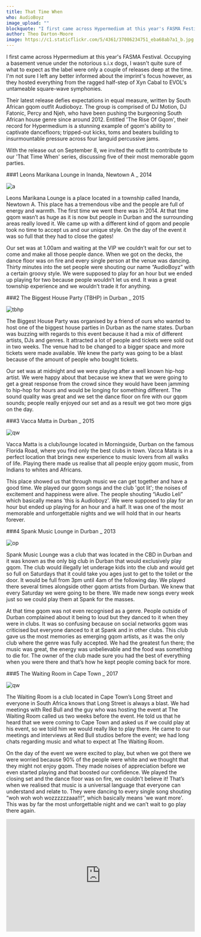 ```yaml
---
title: That Time When
who: AudioBoyz
image_upload: ""
blockquote: "I first came across Hypermedium at this year's FASMA Festival. Occupying a basement venue under the notorious s.i.x dogs, I wasn't quite sure of what to expect as the label were only a couple of releases deep at the time. I'm not sure I left any better informed about the imprint's focus however, as they hosted everything from the ragged half-step of Xyn Cabal to EVOL's untameable square-wave symphonies. "
author: Theo Darton-Moore
image: https://c1.staticflickr.com/5/4361/37086234751_eba68ab7a1_b.jpg
---
```

I first came across Hypermedium at this year's FASMA Festival. Occupying a basement venue under the notorious s.i.x dogs, I wasn't quite sure of what to expect as the label were only a couple of releases deep at the time. I'm not sure I left any better informed about the imprint's focus however, as they hosted everything from the ragged half-step of Xyn Cabal to EVOL's untameable square-wave symphonies. 

Their latest release defies expectations in equal measure, written by South African gqom outfit Audioboyz. The group is comprised of DJ Motion, DJ Fatonic, Percy and Njeh, who have been pushing the burgeoning South African house genre since around 2012. Entitled 'The Rise Of Gqom', their record for Hypermedium is a stunning example of gqom's ability to captivate dancefloors; tripped-out kicks, toms and beaters building to insurmountable pressure across four languid percussive jams.

With the release out on September 8, we invited the outfit to contribute to our 'That Time When' series, discussing five of their most memorable gqom parties.

###1 Leons Marikana Lounge in Inanda, Newtown A _ 2014 

![a](https://c1.staticflickr.com/5/4379/37037895586_c249ef2ea7_b.jpg)

Leons Marikana Lounge is a place located in a township called Inanda, Newtown A. This place has a tremendous vibe and the people are full of energy and warmth. The first time we went there was in 2014. At that time gqom wasn’t as huge as it is now but people in Durban and the surrounding areas really loved it. We came up with a different kind of gqom and people took no time to accept us and our unique style. On the day of the event it was so full that they had to close the gates!

Our set was at 1.00am and waiting at the VIP we couldn’t wait for our set to come and make all those people dance. When we got on the decks, the dance floor was on fire and every single person at the venue was dancing. Thirty minutes into the set people were shouting our name “AudioBoyz” with a certain groovy style. We were supposed to play for an hour but we ended up playing for two because people wouldn’t let us end. It was a great township experience and we wouldn’t trade it for anything. 
 
###2 The Biggest House Party (TBHP) in Durban _ 2015

![tbhp](https://c1.staticflickr.com/5/4428/36830762890_ccb5754702_b.jpg)

The Biggest House Party was organised by a friend of ours who wanted to host one of the biggest house parties in Durban as the name states. Durban was buzzing with regards to this event because it had a mix of different artists, DJs and genres. It attracted a lot of people and tickets were sold out in two weeks. The venue had to be changed to a bigger space and more tickets were made available. We knew the party was going to be a blast because of the amount of people who bought tickets. 

Our set was at midnight and we were playing after a well known hip-hop artist. We were happy about that because we knew that we were going to get a great response from the crowd since they would have been jamming to hip-hop for hours and would be longing for something different. The sound quality was great and we set the dance floor on fire with our gqom sounds; people really enjoyed our set and as a result we got two more gigs on the day. 
 
###3 Vacca Matta in Durban _ 2015

![qw](https://c1.staticflickr.com/5/4427/37228828075_da034aed6c.jpg)

Vacca Matta is a club/lounge located in Morningside, Durban on the famous Florida Road, where you find only the best clubs in town. Vacca Mata is in a perfect location that brings new experience to music lovers from all walks of life. Playing there made us realise that all people enjoy gqom music, from Indians to whites and Africans. 

This place showed us that through music we can get together and have a good time. We played our gqom songs and the club 'got lit'; the noises of excitement and happiness were alive. The people shouting “iAudio Leli” which basically means 'this is Audioboyz'. We were supposed to play for an hour but ended up playing for an hour and a half. It was one of the most memorable and unforgettable nights and we will hold that in our hearts forever. 
 
###4 Spank Music Lounge in Durban _ 2013

![op](https://c1.staticflickr.com/5/4384/36830762830_6712d91dcb_b.jpg)

Spank Music Lounge was a club that was located in the CBD in Durban and it was known as the only big club in Durban that would exclusively play gqom. The club would illegally let underage kids into the club and would get so full on Saturdays that it could take you ages just to get to the toilet or the door. It would be full from 3pm until 4am of the following day. We played there several times alongside other gqom artists from Durban. We knew that every Saturday we were going to be there. We made new songs every week just so we could play them at Spank for the masses. 

At that time gqom was not even recognised as a genre. People outside of Durban complained about it being to loud but they danced to it when they were in clubs. It was so confusing because on social networks gqom was criticised but everyone danced to it at Spank and in other clubs. This club gave us the most memories as emerging gqom artists, as it was the only club where the genre was fully accepted. We had the greatest fun there; the music was great, the energy was unbelievable and the food was something to die for. The owner of the club made sure you had the best of everything when you were there and that’s how he kept people coming back for more. 
 
###5 The Waiting Room in Cape Town _ 2017

![qw](https://c1.staticflickr.com/5/4357/37228827985_f14754fc26_z.jpg)

The Waiting Room is a club located in Cape Town’s Long Street and everyone in South Africa knows that Long Street is always a blast. We had meetings with Red Bull and the guy who was hosting the event at The Waiting Room called us two weeks before the event. He told us that he heard that we were coming to Cape Town and asked us if we could play at his event, so we told him we would really like to play there. He came to our meetings and interviews at Red Bull studios before the event; we had long chats regarding music and what to expect at The Waiting Room. 

On the day of the event we were excited to play, but when we got there we were worried because 90% of the people were white and we thought that they might not enjoy gqom. They made noises of appreciation before we even started playing and that boosted our confidence. We played the closing set and the dance floor was on fire, we couldn’t believe it! That’s when we realised that music is a universal language that everyone can understand and relate to. They were dancing to every single song shouting “woh woh woh wozzzzzzaaa!!!”, which basically means 'we want more'. This was by far the most unforgettable night and we can’t wait to go play there again.

<iframe width="100%" height="300" scrolling="no" frameborder="no" src="https://w.soundcloud.com/player/?url=https%3A//api.soundcloud.com/playlists/347087014&color=ff5500&auto_play=false&hide_related=false&show_comments=true&show_user=true&show_reposts=false"></iframe>